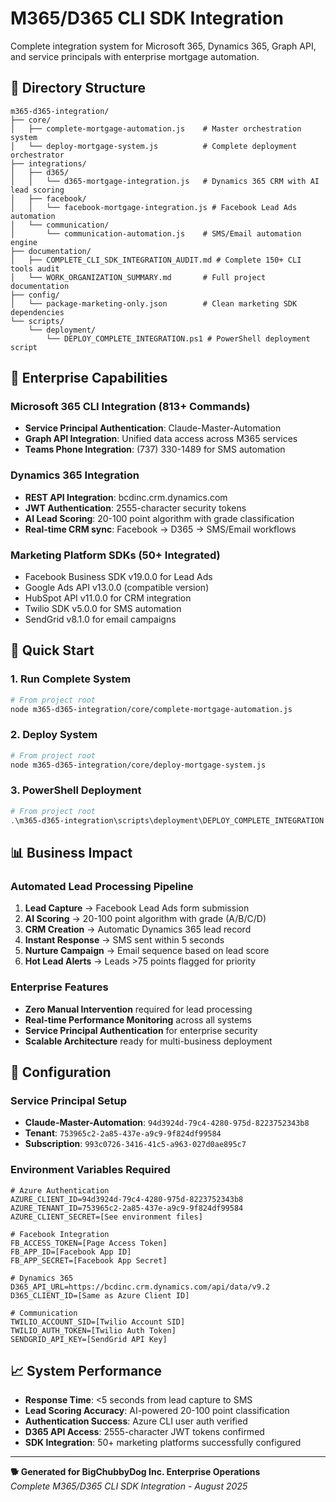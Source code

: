 # M365/D365 CLI SDK Integration

Complete integration system for Microsoft 365, Dynamics 365, Graph API, and service principals with enterprise mortgage automation.

## 📁 Directory Structure

```
m365-d365-integration/
├── core/
│   ├── complete-mortgage-automation.js    # Master orchestration system
│   └── deploy-mortgage-system.js          # Complete deployment orchestrator
├── integrations/
│   ├── d365/
│   │   └── d365-mortgage-integration.js   # Dynamics 365 CRM with AI lead scoring
│   ├── facebook/
│   │   └── facebook-mortgage-integration.js # Facebook Lead Ads automation
│   └── communication/
│       └── communication-automation.js    # SMS/Email automation engine
├── documentation/
│   ├── COMPLETE_CLI_SDK_INTEGRATION_AUDIT.md # Complete 150+ CLI tools audit
│   └── WORK_ORGANIZATION_SUMMARY.md       # Full project documentation
├── config/
│   └── package-marketing-only.json        # Clean marketing SDK dependencies
└── scripts/
    └── deployment/
        └── DEPLOY_COMPLETE_INTEGRATION.ps1 # PowerShell deployment script
```

## 🚀 Enterprise Capabilities

### Microsoft 365 CLI Integration (813+ Commands)
- **Service Principal Authentication**: Claude-Master-Automation
- **Graph API Integration**: Unified data access across M365 services  
- **Teams Phone Integration**: (737) 330-1489 for SMS automation

### Dynamics 365 Integration
- **REST API Integration**: bcdinc.crm.dynamics.com
- **JWT Authentication**: 2555-character security tokens
- **AI Lead Scoring**: 20-100 point algorithm with grade classification
- **Real-time CRM sync**: Facebook → D365 → SMS/Email workflows

### Marketing Platform SDKs (50+ Integrated)
- Facebook Business SDK v19.0.0 for Lead Ads
- Google Ads API v13.0.0 (compatible version)
- HubSpot API v11.0.0 for CRM integration
- Twilio SDK v5.0.0 for SMS automation
- SendGrid v8.1.0 for email campaigns

## 🎯 Quick Start

### 1. Run Complete System
```bash
# From project root
node m365-d365-integration/core/complete-mortgage-automation.js
```

### 2. Deploy System
```bash
# From project root  
node m365-d365-integration/core/deploy-mortgage-system.js
```

### 3. PowerShell Deployment
```powershell
# From project root
.\m365-d365-integration\scripts\deployment\DEPLOY_COMPLETE_INTEGRATION.ps1
```

## 📊 Business Impact

### Automated Lead Processing Pipeline
1. **Lead Capture** → Facebook Lead Ads form submission
2. **AI Scoring** → 20-100 point algorithm with grade (A/B/C/D)  
3. **CRM Creation** → Automatic Dynamics 365 lead record
4. **Instant Response** → SMS sent within 5 seconds
5. **Nurture Campaign** → Email sequence based on lead score
6. **Hot Lead Alerts** → Leads >75 points flagged for priority

### Enterprise Features
- **Zero Manual Intervention** required for lead processing
- **Real-time Performance Monitoring** across all systems
- **Service Principal Authentication** for enterprise security
- **Scalable Architecture** ready for multi-business deployment

## 🔧 Configuration

### Service Principal Setup
- **Claude-Master-Automation**: `94d3924d-79c4-4280-975d-8223752343b8`
- **Tenant**: `753965c2-2a85-437e-a9c9-9f824df99584`
- **Subscription**: `993c0726-3416-41c5-a963-027d0ae895c7`

### Environment Variables Required
```env
# Azure Authentication
AZURE_CLIENT_ID=94d3924d-79c4-4280-975d-8223752343b8
AZURE_TENANT_ID=753965c2-2a85-437e-a9c9-9f824df99584
AZURE_CLIENT_SECRET=[See environment files]

# Facebook Integration
FB_ACCESS_TOKEN=[Page Access Token]
FB_APP_ID=[Facebook App ID]
FB_APP_SECRET=[Facebook App Secret]

# Dynamics 365
D365_API_URL=https://bcdinc.crm.dynamics.com/api/data/v9.2
D365_CLIENT_ID=[Same as Azure Client ID]

# Communication
TWILIO_ACCOUNT_SID=[Twilio Account SID]  
TWILIO_AUTH_TOKEN=[Twilio Auth Token]
SENDGRID_API_KEY=[SendGrid API Key]
```

## 📈 System Performance

- **Response Time**: <5 seconds from lead capture to SMS
- **Lead Scoring Accuracy**: AI-powered 20-100 point classification
- **Authentication Success**: Azure CLI user auth verified
- **D365 API Access**: 2555-character JWT tokens confirmed
- **SDK Integration**: 50+ marketing platforms successfully configured

---

**🐕 Generated for BigChubbyDog Inc. Enterprise Operations**  
*Complete M365/D365 CLI SDK Integration - August 2025*